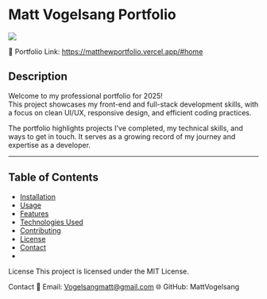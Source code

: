 # Matt Vogelsang Portfolio

![](images/Screenshot.jpg)


🔗 Portfolio Link: https://matthewportfolio.vercel.app/#home

## Description
Welcome to my professional portfolio for 2025!  
This project showcases my front-end and full-stack development skills, with a focus on clean UI/UX, responsive design, and efficient coding practices.

The portfolio highlights projects I've completed, my technical skills, and ways to get in touch. It serves as a growing record of my journey and expertise as a developer.

---

## Table of Contents
- [Installation](#installation)
- [Usage](#usage)
- [Features](#features)
- [Technologies Used](#technologies-used)
- [Contributing](#contributing)
- [License](#license)
- [Contact](#contact)
- 
License
This project is licensed under the MIT License.

Contact
📧 Email: Vogelsangmatt@gmail.com
🌐 GitHub: MattVogelsang

